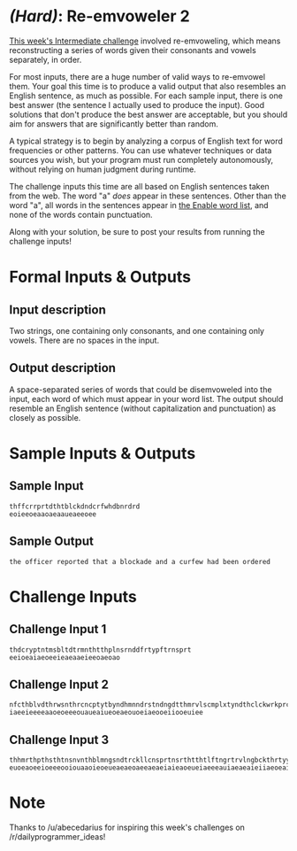 # _(Hard)_: Re-emvoweler 2

[This week's Intermediate challenge](http://www.reddit.com/r/dailyprogrammer/comments/1yzlde/022614_challenge_150_intermediate_reemvoweler_1/) involved re-emvoweling, which means reconstructing a series of words given their consonants and vowels separately, in order.

For most inputs, there are a huge number of valid ways to re-emvowel them. Your goal this time is to produce a valid output that also resembles an English sentence, as much as possible. For each sample input, there is one best answer (the sentence I actually used to produce the input). Good solutions that don't produce the best answer are acceptable, but you should aim for answers that are significantly better than random.

A typical strategy is to begin by analyzing a corpus of English text for word frequencies or other patterns. You can use whatever techniques or data sources you wish, but your program must run completely autonomously, without relying on human judgment during runtime.

The challenge inputs this time are all based on English sentences taken from the web. The word "a" _does_ appear in these sentences. Other than the word "a", all words in the sentences appear in [the Enable word list](http://code.google.com/p/dotnetperls-controls/downloads/detail?name=enable1.txt), and none of the words contain punctuation.

Along with your solution, be sure to post your results from running the challenge inputs!

# Formal Inputs & Outputs

## Input description

Two strings, one containing only consonants, and one containing only vowels. There are no spaces in the input.

## Output description

A space-separated series of words that could be disemvoweled into the input, each word of which must appear in your word list. The output should resemble an English sentence (without capitalization and punctuation) as closely as possible.

# Sample Inputs & Outputs

## Sample Input

    thffcrrprtdthtblckdndcrfwhdbnrdrd
    eoieeoeaaoaeaaueaeeoee

## Sample Output

    the officer reported that a blockade and a curfew had been ordered

# Challenge Inputs

## Challenge Input 1

    thdcryptntmsbltdtrmnthtthplnsrnddfrtypftrnsprt
    eeioeaiaeoeeieaeaaeieeoaeoao

## Challenge Input 2

    nfcthblvdthrwsnthrcncptytbyndhmnndrstndngdtthmrvlscmplxtyndthclckwrkprcsnfthnvrs
    iaeeieeeeaaoeoeeeouaueaiueoeaeouoeiaeooeiiooeuiee

## Challenge Input 3

    thhmrthpthsthtnsnvnthblmngsndtrckllcnsprtnsrthtthtlftngrtrvlngbckthrtyyrstnsrhsprntsmtndltmtlymtcngvntsvntgnwbfrlydscrbdsclssc
    euoeaoeeioeeeooiouaaoieoeueaeaeoaeeaeaeiaieaoeueiaeeeauiaeaeaieiiaeoeaieieaaai

# Note

Thanks to /u/abecedarius for inspiring this week's challenges on /r/dailyprogrammer_ideas!